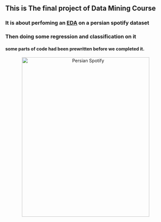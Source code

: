 ## This is The final project of Data Mining Course
### It is about perfoming an <a href="https://en.wikipedia.org/wiki/Exploratory_data_analysis">EDA</a> on a persian spotify dataset
### Then doing some regression and classification on it
#### some parts of code had been prewritten before we completed it.
<div align="center">
<img src="https://www.citypng.com/public/uploads/preview/png-spotify-music-app-logo-11661938608huqzjctei1.png?v=2023063013" height="500" width="400" alt="Persian Spotify" />
</div>
